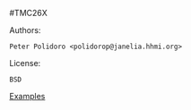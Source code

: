 #TMC26X

Authors:

    Peter Polidoro <polidorop@janelia.hhmi.org>

License:

    BSD

[Examples](./examples)

